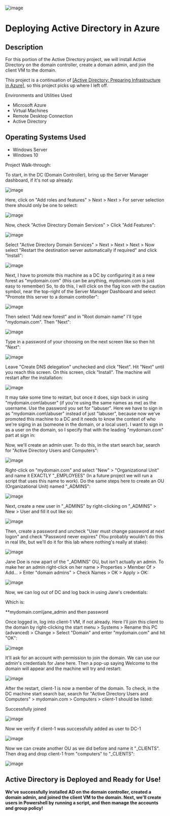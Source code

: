 ![image](https://github.com/user-attachments/assets/71dc699e-4564-4e32-9a99-be54d167b1b1)
 
# Deploying Active Directory in Azure

## Description

For this portion of the Active Directory project, we will install Active Directory on the domain controller, create a domain admin, and join the client VM to the domain.

This project is a continuation of [[Active Directory: Preparing Infrastructure in Azure]](https://github.com/naamak01/AD_Preparing_Active_Directory_In_Azure), so this project picks up where I left off.


Environments and Utilities Used
* Microsoft Azure
* Virtual Machines
* Remote Desktop Connection
* Active Directory

## Operating Systems Used
* Windows Server
* Windows 10

Project Walk-through:

To start, in the DC (Domain Controller), bring up the Server Manager dashboard, if it's not up already:

![image](https://github.com/user-attachments/assets/5a0346e4-5120-48bd-bf19-c70e1ae38d4a)

Here, click on "Add roles and features" > Next > Next > For server selection there should only be one to select:

![image](https://github.com/user-attachments/assets/c7af1baf-4922-4ef9-a548-cbed27ac7c0a)

Now, check "Active Directory Domain Services" > Click "Add Features":

![image](https://github.com/user-attachments/assets/ce33d25f-9789-4536-bd82-f3f7df8a2848)

Select "Active Directory Domain Services" > Next > Next > Next > Now select "Restart the destination server automatically if required" and click "Install":

![image](https://github.com/user-attachments/assets/3797d8f1-b4ee-4516-95a1-1f3c598cfec3)

Next, I have to promote this machine as a DC by configuring it as a new forest as "mydomain.com" (this can be anything, mydomain.com is just easy to remember) So, to do this, I will click on the flag icon with the caution symbol, near the top-right of the Server Manager Dashboard and select "Promote this server to a domain controller":

![image](https://github.com/user-attachments/assets/25353917-6b1d-4e2b-b124-349604ca7092)

Then select "Add new forest" and in "Root domain name" I'll type "mydomain.com". Then "Next":

![image](https://github.com/user-attachments/assets/a1fd8ba5-7755-4197-bf21-c5f9ce154299)

Type in a password of your choosing on the next screen like so then hit "Next":

![image](https://github.com/user-attachments/assets/9b0b4c0c-f38a-4d48-a46f-c1ff760c967d)

Leave "Create DNS delegation" unchecked and click "Next". Hit "Next" until you reach this screen. On this screen, click "Install". The machine will restart after the installation:

![image](https://github.com/user-attachments/assets/0a9f1b20-691a-4ffc-b8af-156f43ecd5d0)

It may take some time to restart, but once it does, sign back in using "mydomain.com\labuser" (if you're using the same names as me) as the username. Use the password you set for "labuser". Here we have to sign in as "mydomain.com\labuser" instead of just "labuser", because now we've promoted this machine to a DC and it needs to know the context of who we're siging in as (someone in the domain, or a local user). I want to sign in as a user on the domain, so I specify that with the leading "mydomain.com\" part at sign in:

Now, we'll create an admin user. To do this, in the start search bar, search for "Active Directory Users and Computers":

![image](https://github.com/user-attachments/assets/f1c6e882-a419-4320-baff-585915b96ba4)

Right-click on "mydomain.com" and select "New" > "Organizational Unit" and name it EXACTLY "_EMPLOYEES" (In a future project we will run a script that uses this name to work). Do the same steps here to create an OU (Organizational Unit) named "_ADMINS":

![image](https://github.com/user-attachments/assets/ce1b8344-8b6b-400c-ae73-9c8a0e53193a)

Next, create a new user in "_ADMINS" by right-clicking on "_ADMINS" > New > User and fill it out like so:

![image](https://github.com/user-attachments/assets/df8093d6-8f2f-4509-8c60-6236b31406c8)

Then, create a password and uncheck "User must change password at next logon" and check "Password never expires" (You probably wouldn't do this in real life, but we'll do it for this lab where nothing's really at stake):

![image](https://github.com/user-attachments/assets/b4519af4-13d9-4cae-a417-85e41de09caa)

Jane Doe is now apart of the "_ADMINS" OU, but isn't actually an admin. To make her an admin right-click on her name > Properties > Member Of > Add... > Enter "domain admins" > Check Names > OK > Apply > OK:

![image](https://github.com/user-attachments/assets/a8e35919-2a55-4827-821e-bcc3018b3438)

Now, we can log out of DC and log back in using Jane's credentials:

Which is:

**mydomain.com\jane_admin and then password 

Once logged in, log into client-1 VM, if not already. Here I'll join this client to the domain by right-clicking the start menu > Systems > Rename this PC (advanced) > Change > Select "Domain" and enter "mydomain.com" and hit "OK":

![image](https://github.com/user-attachments/assets/5f1ba0b3-98ce-452c-b7e7-9ce1eafc8459)

It'll ask for an account with permission to join the domain. We can use our admin's credentials for Jane here. Then a pop-up saying Welcome to the domain will appear and the machine will try and restart:

![image](https://github.com/user-attachments/assets/607080b9-0a91-45aa-8eb6-2cbbbc9b3a8c)

After the restart, client-1 is now a member of the domain. To check, in the DC machine start search bar, search for "Active Directory Users and Computers" > mydomain.com > Computers > client-1 should be listed:

Successfully joined

![image](https://github.com/user-attachments/assets/e7a4e3f3-55fa-4699-9296-3faa31928b21)

Now we verify if client-1 was successfully added as user to DC-1

![image](https://github.com/user-attachments/assets/c2ac0e6a-c292-4fe0-8d16-7b554b3d430b)

Now we can create another OU as we did before and name it "_CLIENTS". Then drag and drop client-1 from "computers" to "_CLIENTS":

![image](https://github.com/user-attachments/assets/d10f6d09-7b44-48aa-afdd-d3d01f95e3d3)

## Active Directory is Deployed and Ready for Use!

**We've successfully installed AD on the domain controller, created a domain admin, and joined the client VM to the domain. Next, we'll create users in Powershell by running a script, and then manage the accounts and group policy!**







